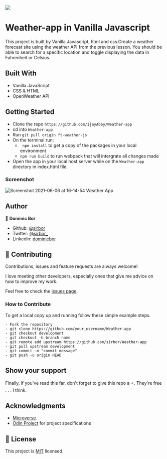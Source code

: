 ![](https://img.shields.io/badge/Microverse-blueviolet)
# Weather-app in Vanilla Javascript

This project is built by Vanilla Javascript, html and css.Create a weather forecast site using the weather API from the previous lesson. You should be able to search for a specific location and toggle displaying the data in Fahrenheit or Celsius.
## Built With

- Vanilla JavaScript
- CSS & HTML
- OpenWeather API

## Getting Started

- Clone the repo `https://github.com/IjayAbby/Weather-app`
- cd into `Weather-app`
- Run `git pull origin ft-weather-js`
- On the terminal run:
  - `` npm install`` to get a copy of the packages in your local environment
  - ``npm run build`` to run webpack that will intergrate all changes made
- Open the app in your local host server while on the `Weather-app` directory in index.html file.

<!-- ### Run Tests -->

### Screenshot

![Screenshot 2021-06-06 at 16-14-54 Weather App](https://user-images.githubusercontent.com/43843720/120925963-997e5000-c6e3-11eb-8bc7-545b90bab7a5.png)


## Author

👤 **Dominic Bor**

- Github: [@sirbor](https://github.com/sirbor)
- Twitter: [@sirbor_](https://twitter.com/sirbor_)
- Linkedin: [dominicbor](https://www.linkedin.com/in/dominicbor/)

## 🤝 Contributing

Contributions, issues and feature requests are always welcome!

I love meeting other developers, especially ones that give me advice on how to improve my work.

Feel free to check the [issues page](https://github.com/sirbor/Weather-app/issues).

### How to Contribute

To get a local copy up and running follow these simple example steps.

```
- Fork the repository
- git clone https://github.com/your_username/Weather-app
- git checkout development
- git checkout -b branch name
- git remote add upstream https://github.com/sirbor/Weather-app
- git pull upstream development
- git commit -m "commit message"
- git push -u origin HEAD
```

## Show your support

Finally, if you've read this far, don't forget to give this repo a ⭐️. They're free . . . I think.

## Acknowledgments

- [Microverse](https://microverse.org).
- [Odin Project](https://www.theodinproject.com/paths/full-stack-ruby-on-rails/courses/javascript/lessons/weather-app) for project specifications

## 📝 License

This project is [MIT](https://github.com/sirbor/Weather-app/blob/main/LICENSE) licensed.
